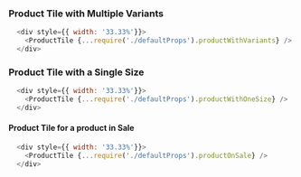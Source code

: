 ### Product Tile with Multiple Variants
```js
  <div style={{ width: '33.33%'}}>
    <ProductTile {...require('./defaultProps').productWithVariants} />
  </div>
```


### Product Tile with a Single Size
```js
  <div style={{ width: '33.33%'}}>
    <ProductTile {...require('./defaultProps').productWithOneSize} />
  </div>
```


#### Product Tile for a product in Sale
```js
  <div style={{ width: '33.33%'}}>
    <ProductTile {...require('./defaultProps').productOnSale} />
  </div>
```
